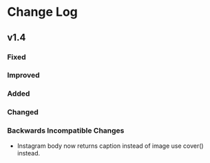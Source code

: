 # Change Log

## v1.4

### Fixed

### Improved

### Added

### Changed

### Backwards Incompatible Changes

- Instagram body now returns caption instead of image use cover() instead.
